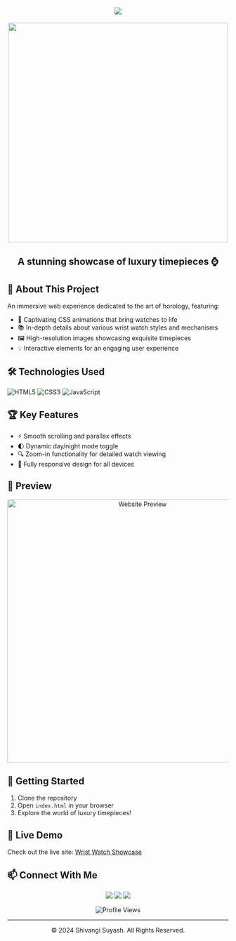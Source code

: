 <h1 align="center">
  <img src="https://readme-typing-svg.herokuapp.com/?lines=Timeless+Elegance;Wrist+Watch+Showcase;By+Shivangi+Suyash&center=true&size=30">
</h1>

<p align="center">
  <img src="https://media.giphy.com/media/3o7TKQkN1tRWwXYM0g/giphy.gif" width="500">
</p>

<h2 align="center">A stunning showcase of luxury timepieces ⌚</h2>

## 🌟 About This Project

An immersive web experience dedicated to the art of horology, featuring:

- 🎨 Captivating CSS animations that bring watches to life
- 📚 In-depth details about various wrist watch styles and mechanisms
- 🖼️ High-resolution images showcasing exquisite timepieces
- 💡 Interactive elements for an engaging user experience

## 🛠️ Technologies Used

![HTML5](https://img.shields.io/badge/-HTML5-E34F26?style=flat-square&logo=html5&logoColor=white)
![CSS3](https://img.shields.io/badge/-CSS3-1572B6?style=flat-square&logo=css3)
![JavaScript](https://img.shields.io/badge/-JavaScript-F7DF1E?style=flat-square&logo=javascript&logoColor=black)

## 🏆 Key Features

- ⚡ Smooth scrolling and parallax effects
- 🌓 Dynamic day/night mode toggle
- 🔍 Zoom-in functionality for detailed watch viewing
- 📱 Fully responsive design for all devices

## 📸 Preview

<p align="center">
  <img src="path_to_your_screenshot.png" alt="Website Preview" width="600">
</p>

## 🚀 Getting Started

1. Clone the repository
2. Open `index.html` in your browser
3. Explore the world of luxury timepieces!

## 🔗 Live Demo

Check out the live site: [Wrist Watch Showcase](your_live_demo_link)

## 📫 Connect With Me

<p align="center">
  <a href="https://www.linkedin.com/in/shivangi-suyash-05a484259/"><img src="https://img.shields.io/badge/-LinkedIn-0077B5?style=for-the-badge&logo=linkedin&logoColor=white"/></a>
  <a href="https://github.com/Shivangi10-10"><img src="https://img.shields.io/badge/-GitHub-181717?style=for-the-badge&logo=github"/></a>
  <a href="https://shivangi-ivory.vercel.app/"><img src="https://img.shields.io/badge/-Portfolio-000000?style=for-the-badge&logo=vercel&logoColor=white"/></a>
</p>

<p align="center">
  <img src="https://komarev.com/ghpvc/?username=Shivangi10-10&color=blueviolet" alt="Profile Views">
</p>

---

<p align="center">
  © 2024 Shivangi Suyash. All Rights Reserved.
</p>
